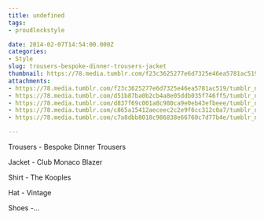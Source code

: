 ```yaml
---
title: undefined
tags:
- proudlockstyle

date: 2014-02-07T14:54:00.000Z
categories:
- Style
slug: trousers-bespoke-dinner-trousers-jacket
thumbnail: https://78.media.tumblr.com/f23c3625277e6d7325e46ea5781ac519/tumblr_n0ms25RnjG1rhrm24o1_540.jpg
attachments:
- https://78.media.tumblr.com/f23c3625277e6d7325e46ea5781ac519/tumblr_n0ms25RnjG1rhrm24o1_1280.jpg
- https://78.media.tumblr.com/d51b87ba0b2cb4a8e05ddb035f746ff5/tumblr_n0ms25RnjG1rhrm24o2_1280.jpg
- https://78.media.tumblr.com/d837f69c001a8c980ca9e0eb43efbeee/tumblr_n0ms25RnjG1rhrm24o4_1280.jpg
- https://78.media.tumblr.com/c865a15412aeceec2c2e9f6cc312c0a7/tumblr_n0ms25RnjG1rhrm24o5_1280.jpg
- https://78.media.tumblr.com/c7a8dbb8018c986838e66760c7d77b4e/tumblr_n0ms25RnjG1rhrm24o3_1280.jpg

---
```


Trousers - Bespoke Dinner Trousers 

  Jacket - Club Monaco Blazer 

  Shirt - The Kooples 

  Hat - Vintage 

  Shoes -...
